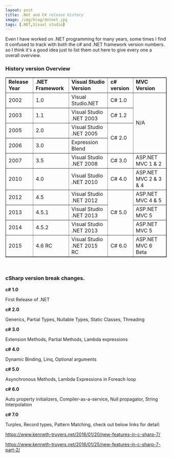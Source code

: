 ```yaml
---
layout: post
title: .Net and C# release history
image: /img/blog/dotnet.jpg
tags: [.NET,Visual studio]
---
```

<p>Even I have worked on .NET programming for many years, some times I find it confused to track with both the c# and .NET framework version numbers. so I think it's a good idea just to list them out here to give every one a overall overview.</p>
<h3>History version Overview</h3>
<table border="1">
<tbody>
<tr>
<td><strong>Release Year</strong></td>
<td><strong>.NET Framework</strong></td>
<td><strong>Visual Studio Version</strong></td>
<td><strong>c# version</strong></td>
<td><strong>MVC Version</strong></td>
</tr>
<tr>
<td>2002</td>
<td>1.0</td>
<td><span>Visual Studio.NET</span></td>
<td>C# 1.0</td>
<td rowspan="4">N/A</td>
</tr>
<tr>
<td>2003</td>
<td>1.1</td>
<td>Visual Studio .NET 2003</td>
<td>C# 1.2</td>
</tr>
<tr>
<td>2005</td>
<td>2.0</td>
<td>Visual Studio .NET 2005</td>
<td rowspan="2">C# 2.0</td>
</tr>
<tr>
<td>2006</td>
<td>3.0</td>
<td>Expression Blend</td>
</tr>
<tr>
<td>2007</td>
<td>3.5</td>
<td>Visual Studio .NET 2008</td>
<td>C# 3.0</td>
<td>ASP.NET MVC 1 &amp; 2</td>
</tr>
<tr>
<td>2010</td>
<td>4.0</td>
<td>Visual Studio .NET 2010</td>
<td>C# 4.0</td>
<td>ASP.NET MVC 2 &amp; 3 &amp; 4</td>
</tr>
<tr>
<td>2012</td>
<td>4.5</td>
<td>Visual Studio .NET 2012</td>
<td rowspan="3">C# 5.0</td>
<td>ASP.NET MVC 4 &amp; 5</td>
</tr>
<tr>
<td>2013</td>
<td>4.5.1</td>
<td>Visual Studio .NET 2013</td>
<td>ASP.NET MVC 5</td>
</tr>
<tr>
<td>2014</td>
<td>4.5.2</td>
<td>Visual Studio .NET 2013</td>
<td>ASP.NET MVC 5</td>
</tr>
<tr>
<td>2015</td>
<td>4.6 RC</td>
<td>Visual Studio .NET 2015 RC</td>
<td>C# 6.0</td>
<td>ASP.NET MVC 6 Beta</td>
</tr>
</tbody>
</table>
<p> </p>
<h3>cSharp version break changes.</h3>
<p><strong>c# 1.0</strong></p>
<p>First Release of .NET</p>
<p><strong>c# 2.0</strong></p>
<p>Generics, Partial Types, Nullable Types, Static Classes, Threading</p>
<p><strong>c# 3.0</strong></p>
<p>Extension Methods, Partial Methods, Lambda expressions</p>
<p><strong>c# 4.0</strong></p>
<p>Dynamic Binding, Linq, Optional arguments</p>
<p><strong>c# 5.0</strong></p>
<p>Asynchronous Methods, Lambda Expressions in Foreach loop</p>
<p><strong>c# 6.0</strong></p>
<p><span>Auto property initializers, </span>Compiler-as-a-service, Null propagator, String Interpolation</p>
<p><strong>c# 7.0</strong></p>
<p>Turples, Record types, Pattern Matching, check out below links for detail:</p>
<p><a href="https://www.kenneth-truyers.net/2016/01/20/new-features-in-c-sharp-7/" target="_blank">https://www.kenneth-truyers.net/2016/01/20/new-features-in-c-sharp-7/</a></p>
<p><a href="https://www.kenneth-truyers.net/2016/01/25/new-features-in-c-sharp-7-part-2/" target="_blank">https://www.kenneth-truyers.net/2016/01/25/new-features-in-c-sharp-7-part-2/</a></p>